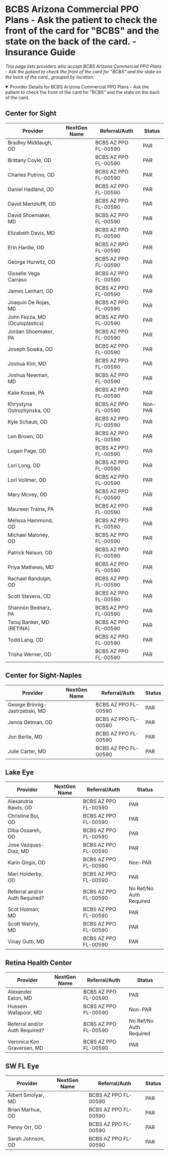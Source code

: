 # BCBS Arizona Commercial PPO Plans - Ask the patient to check the front of the card for "BCBS" and the state on the back of the card. - Insurance Guide

*This page lists providers who accept BCBS Arizona Commercial PPO Plans - Ask the patient to check the front of the card for "BCBS" and the state on the back of the card., grouped by location.*

<details open><summary>Provider Details for BCBS Arizona Commercial PPO Plans - Ask the patient to check the front of the card for "BCBS" and the state on the back of the card.</summary>

## Center for Sight

| Provider | NextGen Name | Referral/Auth | Status |
|----------|-------------|--------------|--------|
| Bradley Middaugh, OD |  | BCBS AZ PPO FL-00590 | PAR |
| Brittany Coyle, OD |  | BCBS AZ PPO FL-00590 | PAR |
| Charles Putrino, OD |  | BCBS AZ PPO FL-00590 | PAR |
| Daniel Hadland, OD |  | BCBS AZ PPO FL-00590 | PAR |
| David Mertzlufft, OD |  | BCBS AZ PPO FL-00590 | PAR |
| David Shoemaker, MD |  | BCBS AZ PPO FL-00590 | PAR |
| Elizabeth Davis, MD |  | BCBS AZ PPO FL-00590 | PAR |
| Erin Hardie, OD |  | BCBS AZ PPO FL-00590 | PAR |
| George Hurwitz, OD |  | BCBS AZ PPO FL-00590 | PAR |
| Gisselle Vega Carraso |  | BCBS AZ PPO FL-00590 | PAR |
| James Lenhart, OD |  | BCBS AZ PPO FL-00590 | PAR |
| Joaquin De Rojas, MD |  | BCBS AZ PPO FL-00590 | PAR |
| John Fezza, MD (Oculoplastics) |  | BCBS AZ PPO FL-00590 | PAR |
| Jordan Shoemaker, PA |  | BCBS AZ PPO FL-00590 | PAR |
| Joseph Sowka, OD |  | BCBS AZ PPO FL-00590 | PAR |
| Joshua Kim, MD |  | BCBS AZ PPO FL-00590 | PAR |
| Joshua Newman, MD |  | BCBS AZ PPO FL-00590 | PAR |
| Kalie Kosek, PA |  | BCBS AZ PPO FL-00590 | PAR |
| Khrystyna Ostrozhynska, OD |  | BCBS AZ PPO FL-00590 | Non-PAR |
| Kyle Schaub, OD |  | BCBS AZ PPO FL-00590 | PAR |
| Len Brown, OD |  | BCBS AZ PPO FL-00590 | PAR |
| Logan Page, OD |  | BCBS AZ PPO FL-00590 | PAR |
| Lori Long, OD |  | BCBS AZ PPO FL-00590 | PAR |
| Lori Vollmer, OD |  | BCBS AZ PPO FL-00590 | PAR |
| Mary Mcvey, OD |  | BCBS AZ PPO FL-00590 | PAR |
| Maureen Traina, PA |  | BCBS AZ PPO FL-00590 | PAR |
| Melissa Hammond, OD |  | BCBS AZ PPO FL-00590 | PAR |
| Michael Maloney, OD |  | BCBS AZ PPO FL-00590 | PAR |
| Patrick Nelson, OD |  | BCBS AZ PPO FL-00590 | PAR |
| Priya Mathews, MD |  | BCBS AZ PPO FL-00590 | PAR |
| Rachael Randolph, OD |  | BCBS AZ PPO FL-00590 | PAR |
| Scott Stevens, OD |  | BCBS AZ PPO FL-00590 | PAR |
| Shannon Bednarz, PA |  | BCBS AZ PPO FL-00590 | PAR |
| Tanuj Banker, MD (RETINA) |  | BCBS AZ PPO FL-00590 | PAR |
| Todd Lang, OD |  | BCBS AZ PPO FL-00590 | PAR |
| Trisha Werner, OD |  | BCBS AZ PPO FL-00590 | PAR |

## Center for Sight-Naples

| Provider | NextGen Name | Referral/Auth | Status |
|----------|-------------|--------------|--------|
| George Brinnig-Jastrzebski, MD |  | BCBS AZ PPO FL-00590 | PAR |
| Jenna Getman, OD |  | BCBS AZ PPO FL-00590 | PAR |
| Jon Berlie, MD |  | BCBS AZ PPO FL-00590 | PAR |
| Julie Carter, MD |  | BCBS AZ PPO FL-00590 | PAR |

## Lake Eye 

| Provider | NextGen Name | Referral/Auth | Status |
|----------|-------------|--------------|--------|
| Alexandria Rawls, OD |  | BCBS AZ PPO FL-00590 | PAR |
| Christine Bui, OD |  | BCBS AZ PPO FL-00590 | PAR |
| Diba Ossareh, OD |  | BCBS AZ PPO FL-00590 | PAR |
| Jose Vazques-Diaz, MD |  | BCBS AZ PPO FL-00590 | PAR |
| Karin Girgis, OD |  | BCBS AZ PPO FL-00590 | Non-PAR |
| Mari Holderby, OD |  | BCBS AZ PPO FL-00590 | PAR |
| Referral and/or Auth Required? |  | BCBS AZ PPO FL-00590 | No Ref/No Auth Required |
| Scot Holman, MD |  | BCBS AZ PPO FL-00590 | PAR |
| Scott Wehrly, MD |  | BCBS AZ PPO FL-00590 | PAR |
| Vinay Gutti, MD |  | BCBS AZ PPO FL-00590 | PAR |

## Retina Health Center

| Provider | NextGen Name | Referral/Auth | Status |
|----------|-------------|--------------|--------|
| Alexander Eaton, MD |  | BCBS AZ PPO FL-00590 | PAR |
| Hussein Wafapoor, MD |  | BCBS AZ PPO FL-00590 | Non-PAR |
| Referral and/or Auth Required? |  | BCBS AZ PPO FL-00590 | No Ref/No Auth Required |
| Veronica Kon Graversen, MD |  | BCBS AZ PPO FL-00590 | PAR |

## SW FL Eye

| Provider | NextGen Name | Referral/Auth | Status |
|----------|-------------|--------------|--------|
| Albert Smolyar, MD |  | BCBS AZ PPO FL-00590 | PAR |
| Brian Marhue, OD |  | BCBS AZ PPO FL-00590 | PAR |
| Penny Orr, OD |  | BCBS AZ PPO FL-00590 | PAR |
| Sarah Johnson, OD |  | BCBS AZ PPO FL-00590 | PAR |

</details>

